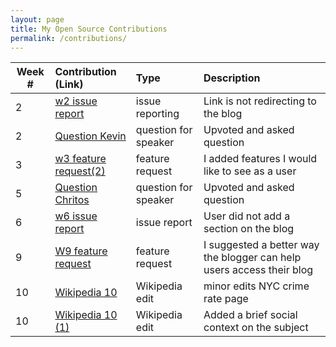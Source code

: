 ```yaml
---
layout: page
title: My Open Source Contributions
permalink: /contributions/
---
```


<!-- 
Type of the contribution should be "Wikipedia edit", "OpenStreet Map feature", "Documentation", "Course website", "Blog", 
"Browse Add-on", etc. 

The descriptioin should include a brief summary of what you did. 

Replace the first row with your contribution. 

--> 





| Week #       | Contribution (Link)  | Type  | Description | 
|---|:---|:---|:---| 
|  2   | [w2 issue report]  |  issue reporting   | Link is not redirecting to the blog  |
|  2   | [Question Kevin]   | question for speaker | Upvoted and asked question |
|  3   | [w3 feature request(2)] |   feature request  | I added features I would like to see as a user  |
|  5   | [Question Chritos] | question for speaker | Upvoted and asked question |
|  6   | [w6 issue report]  |  issue report   |   User did not add a section on the blog   |
|  9   | [W9 feature request] | feature request | I suggested a better way the blogger can help users access their blog |
|  10  | [Wikipedia 10] | Wikipedia edit | minor edits NYC crime rate page |
|  10  | [Wikipedia 10 (1)] | Wikipedia edit | Added a brief social context on the subject |


[w2 issue report]: https://github.com/nyu-ossd-s19/isaacblinder-weekly/issues
[w3 feature request]: https://github.com/nyu-ossd-s19/memeify-team-1/issues/15
[w3 feature request(2)]:https://github.com/nyu-ossd-s19/tickStop/issues/3
[w6 issue report]: https://github.com/nyu-ossd-s19/willgreenberg-weekly/issues/11
[W9 feature request]: https://github.com/nyu-ossd-s19/angie1313-weekly/issues/4
[Wikipedia 10]: https://en.wikipedia.org/w/index.php?title=Crime_in_New_York_City&action=history
[Wikipedia 10 (1)]: https://en.wikipedia.org/w/index.php?title=Cosculluela&diff=prev&oldid=893244325
[Question Chritos]:https://github.com/nyu-ossd-s19/wiki/wiki/Questions-for-Christos-Bacharakis/_compare/9ab3fc22f8982cf73f643e4c35db2202c98fda21
[Question Kevin]: https://github.com/nyu-ossd-s19/wiki/wiki/Questions-for-Kevin-Fleming/_compare/fcc997188b4c41064d1837bb02d1efdace7e6dd0
